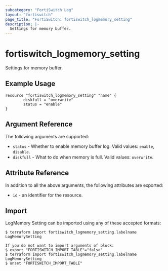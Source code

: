 ```yaml
---
subcategory: "FortiSwitch Log"
layout: "fortiswitch"
page_title: "FortiSwitch: fortiswitch_logmemory_setting"
description: |-
  Settings for memory buffer.
---
```


# fortiswitch_logmemory_setting
Settings for memory buffer.

## Example Usage

```hcl
resource "fortiswitch_logmemory_setting" "name" {
        diskfull = "overwrite"
        status = "enable"
}
```

## Argument Reference

The following arguments are supported:

* `status` - Whether to enable memory buffer log. Valid values: `enable`, `disable`.
* `diskfull` - What to do when memory is full. Valid values: `overwrite`.


## Attribute Reference

In addition to all the above arguments, the following attributes are exported:
* `id` - an identifier for the resource.

## Import

LogMemory Setting can be imported using any of these accepted formats:
```
$ terraform import fortiswitch_logmemory_setting.labelname LogMemorySetting

If you do not want to import arguments of block:
$ export "FORTISWITCH_IMPORT_TABLE"="false"
$ terraform import fortiswitch_logmemory_setting.labelname LogMemorySetting
$ unset "FORTISWITCH_IMPORT_TABLE"
```
